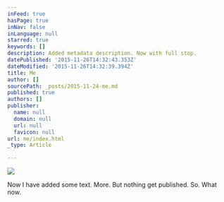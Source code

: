 ```yaml
---
inFeed: true
hasPage: true
inNav: false
inLanguage: null
starred: true
keywords: []
description: Added metadata description. Now with full stop.
datePublished: '2015-11-26T14:32:43.353Z'
dateModified: '2015-11-26T14:32:39.394Z'
title: Me
author: []
sourcePath: _posts/2015-11-24-me.md
published: true
authors: []
publisher:
  name: null
  domain: null
  url: null
  favicon: null
url: me/index.html
_type: Article

---
```

![](https://the-grid-user-content.s3-us-west-2.amazonaws.com/b22e99cc-0687-43cf-a9f4-462a2e3a0297.jpg)

Now I have added some text. More. But nothing get published. So. What now.